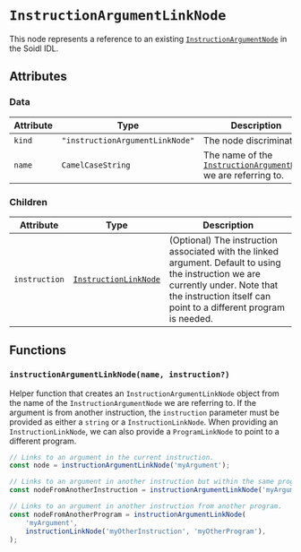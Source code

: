 # `InstructionArgumentLinkNode`

This node represents a reference to an existing [`InstructionArgumentNode`](../InstructionArgumentNode.md) in the Soidl IDL.

## Attributes

### Data

| Attribute | Type                            | Description                                                                                     |
| --------- | ------------------------------- | ----------------------------------------------------------------------------------------------- |
| `kind`    | `"instructionArgumentLinkNode"` | The node discriminator.                                                                         |
| `name`    | `CamelCaseString`               | The name of the [`InstructionArgumentNode`](../InstructionArgumentNode.md) we are referring to. |

### Children

| Attribute     | Type                                              | Description                                                                                                                                                                                           |
| ------------- | ------------------------------------------------- | ----------------------------------------------------------------------------------------------------------------------------------------------------------------------------------------------------- |
| `instruction` | [`InstructionLinkNode`](./InstructionLinkNode.md) | (Optional) The instruction associated with the linked argument. Default to using the instruction we are currently under. Note that the instruction itself can point to a different program is needed. |

## Functions

### `instructionArgumentLinkNode(name, instruction?)`

Helper function that creates an `InstructionArgumentLinkNode` object from the name of the `InstructionArgumentNode` we are referring to. If the argument is from another instruction, the `instruction` parameter must be provided as either a `string` or a `InstructionLinkNode`. When providing an `InstructionLinkNode`, we can also provide a `ProgramLinkNode` to point to a different program.

```ts
// Links to an argument in the current instruction.
const node = instructionArgumentLinkNode('myArgument');

// Links to an argument in another instruction but within the same program.
const nodeFromAnotherInstruction = instructionArgumentLinkNode('myArgument', 'myOtherInstruction');

// Links to an argument in another instruction from another program.
const nodeFromAnotherProgram = instructionArgumentLinkNode(
    'myArgument',
    instructionLinkNode('myOtherInstruction', 'myOtherProgram'),
);
```
